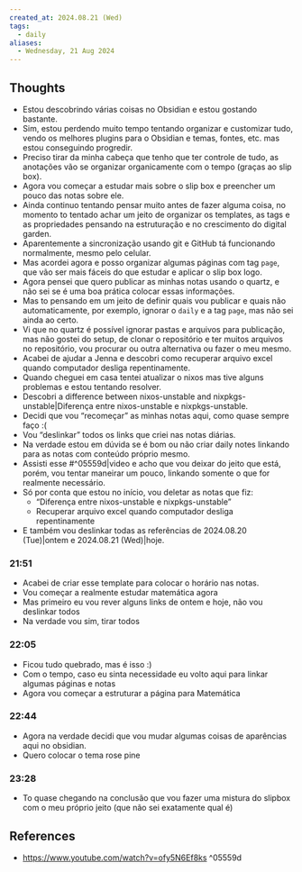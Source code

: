```yaml
---
created_at: 2024.08.21 (Wed)
tags:
  - daily
aliases:
  - Wednesday, 21 Aug 2024
---
```

## Thoughts

- Estou descobrindo várias coisas no Obsidian e estou gostando bastante.
- Sim, estou perdendo muito tempo tentando organizar e customizar tudo, vendo os melhores plugins para o Obsidian e temas, fontes, etc. mas estou conseguindo progredir.
- Preciso tirar da minha cabeça que tenho que ter controle de tudo, as anotações vão se organizar organicamente com o tempo (graças ao slip box).
- Agora vou começar a estudar mais sobre o slip box e preencher um pouco das notas sobre ele.
- Ainda continuo tentando pensar muito antes de fazer alguma coisa, no momento to tentado achar um jeito de organizar os templates, as tags e as propriedades pensando na estruturação e no crescimento do digital garden.
- Aparentemente a sincronização usando git e GitHub tá funcionando normalmente, mesmo pelo celular.
- Mas acordei agora e posso organizar algumas páginas com tag `page`, que vão ser mais fáceis do que estudar e aplicar o slip box logo.
- Agora pensei que quero publicar as minhas notas usando o quartz, e não sei se é uma boa prática colocar essas informações.
- Mas to pensando em um jeito de definir quais vou publicar e quais não automaticamente, por exemplo, ignorar o `daily` e a tag `page`, mas não sei ainda ao certo.
- Vi que no quartz é possível ignorar pastas e arquivos para publicação, mas não gostei do setup, de clonar o repositório e ter muitos arquivos no repositório, vou procurar ou outra alternativa ou fazer o meu mesmo.
- Acabei de ajudar a Jenna e descobri como recuperar arquivo excel quando computador desliga repentinamente.
- Quando cheguei em casa tentei atualizar o nixos mas tive alguns problemas e estou tentando resolver.
- Descobri a difference between nixos-unstable and nixpkgs-unstable|Diferença entre nixos-unstable e nixpkgs-unstable.
- Decidi que vou “recomeçar” as minhas notas aqui, como quase sempre faço :(
- Vou “deslinkar” todos os links que criei nas notas diárias.
- Na verdade estou em dúvida se é bom ou não criar daily notes linkando para as notas com conteúdo próprio mesmo.
- Assisti esse #^05559d|video e acho que vou deixar do jeito que está, porém, vou tentar maneirar um pouco, linkando somente o que for realmente necessário.
- Só por conta que estou no início, vou deletar as notas que fiz:
	- “Diferença entre nixos-unstable e nixpkgs-unstable”
	- Recuperar arquivo excel quando computador desliga repentinamente
- E também vou deslinkar todas as referências de 2024.08.20 (Tue)|ontem e 2024.08.21 (Wed)|hoje.

### 21:51 

 - Acabei de criar esse template para colocar o horário nas notas.
- Vou começar a realmente estudar matemática agora
- Mas primeiro eu vou rever alguns links de ontem e hoje, não vou deslinkar todos
- Na verdade vou sim, tirar todos

### 22:05 

- Ficou tudo quebrado, mas é isso :) 
- Com o tempo, caso eu sinta necessidade eu volto aqui para linkar algumas páginas e notas
- Agora vou começar a estruturar a página para Matemática

### 22:44 

- Agora na verdade decidi que vou mudar algumas coisas de aparências aqui no obsidian.
- Quero colocar o tema rose pine

### 23:28 

- To quase chegando na conclusão que vou fazer uma mistura do slipbox com o meu próprio jeito (que não sei exatamente qual é)

## References

- https://www.youtube.com/watch?v=ofy5N6Ef8ks ^05559d
